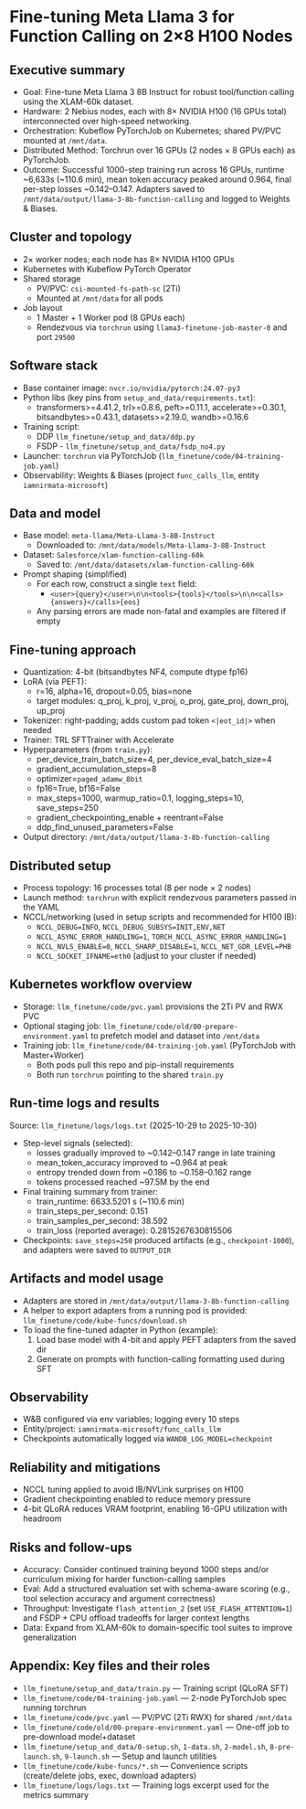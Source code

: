 # Fine-tuning Meta Llama 3 for Function Calling on 2×8 H100 Nodes

## Executive summary
- Goal: Fine-tune Meta Llama 3 8B Instruct for robust tool/function calling using the XLAM-60k dataset.
- Hardware: 2 Nebius nodes, each with 8× NVIDIA H100 (16 GPUs total) interconnected over high-speed networking.
- Orchestration: Kubeflow PyTorchJob on Kubernetes; shared PV/PVC mounted at `/mnt/data`.
- Distributed Method: Torchrun over 16 GPUs (2 nodes × 8 GPUs each) as PyTorchJob.
- Outcome: Successful 1000-step training run across 16 GPUs, runtime ~6,633s (~110.6 min), mean token accuracy peaked around 0.964, final per-step losses ~0.142–0.147. Adapters saved to `/mnt/data/output/llama-3-8b-function-calling` and logged to Weights & Biases.

## Cluster and topology
- 2× worker nodes; each node has 8× NVIDIA H100 GPUs
- Kubernetes with Kubeflow PyTorch Operator
- Shared storage
  - PV/PVC: `csi-mounted-fs-path-sc` (2Ti)
  - Mounted at `/mnt/data` for all pods
- Job layout
  - 1 Master + 1 Worker pod (8 GPUs each)
  - Rendezvous via `torchrun` using `llama3-finetune-job-master-0` and port `29500`

## Software stack
- Base container image: `nvcr.io/nvidia/pytorch:24.07-py3`
- Python libs (key pins from `setup_and_data/requirements.txt`):
  - transformers>=4.41.2, trl>=0.8.6, peft>=0.11.1, accelerate>=0.30.1, bitsandbytes>=0.43.1, datasets>=2.19.0, wandb>=0.16.6
- Training script: 
    - DDP `llm_finetune/setup_and_data/ddp.py`
    - FSDP - `llm_finetune/setup_and_data/fsdp_no4.py`
- Launcher: `torchrun` via PyTorchJob (`llm_finetune/code/04-training-job.yaml`)
- Observability: Weights & Biases (project `func_calls_llm`, entity `iamnirmata-microsoft`)

## Data and model
- Base model: `meta-llama/Meta-Llama-3-8B-Instruct`
  - Downloaded to: `/mnt/data/models/Meta-Llama-3-8B-Instruct`
- Dataset: `Salesforce/xlam-function-calling-60k`
  - Saved to: `/mnt/data/datasets/xlam-function-calling-60k`
- Prompt shaping (simplified)
  - For each row, construct a single `text` field:
    - `<user>{query}</user>\n\n<tools>{tools}</tools>\n\n<calls>{answers}</calls>{eos}`
  - Any parsing errors are made non-fatal and examples are filtered if empty

## Fine-tuning approach
- Quantization: 4-bit (bitsandbytes NF4, compute dtype fp16)
- LoRA (via PEFT):
  - r=16, alpha=16, dropout=0.05, bias=none
  - target modules: q_proj, k_proj, v_proj, o_proj, gate_proj, down_proj, up_proj
- Tokenizer: right-padding; adds custom pad token `<|eot_id|>` when needed
- Trainer: TRL SFTTrainer with Accelerate
- Hyperparameters (from `train.py`):
  - per_device_train_batch_size=4, per_device_eval_batch_size=4
  - gradient_accumulation_steps=8
  - optimizer=`paged_adamw_8bit`
  - fp16=True, bf16=False
  - max_steps=1000, warmup_ratio=0.1, logging_steps=10, save_steps=250
  - gradient_checkpointing_enable + reentrant=False
  - ddp_find_unused_parameters=False
- Output directory: `/mnt/data/output/llama-3-8b-function-calling`

## Distributed setup
- Process topology: 16 processes total (8 per node × 2 nodes)
- Launch method: `torchrun` with explicit rendezvous parameters passed in the YAML
- NCCL/networking (used in setup scripts and recommended for H100 IB):
  - `NCCL_DEBUG=INFO`, `NCCL_DEBUG_SUBSYS=INIT,ENV,NET`
  - `NCCL_ASYNC_ERROR_HANDLING=1`, `TORCH_NCCL_ASYNC_ERROR_HANDLING=1`
  - `NCCL_NVLS_ENABLE=0`, `NCCL_SHARP_DISABLE=1`, `NCCL_NET_GDR_LEVEL=PHB`
  - `NCCL_SOCKET_IFNAME=eth0` (adjust to your cluster if needed)

## Kubernetes workflow overview
- Storage: `llm_finetune/code/pvc.yaml` provisions the 2Ti PV and RWX PVC
- Optional staging job: `llm_finetune/code/old/00-prepare-environment.yaml` to prefetch model and dataset into `/mnt/data`
- Training job: `llm_finetune/code/04-training-job.yaml` (PyTorchJob with Master+Worker)
  - Both pods pull this repo and pip-install requirements
  - Both run `torchrun` pointing to the shared `train.py`

## Run-time logs and results
Source: `llm_finetune/logs/logs.txt` (2025-10-29 to 2025-10-30)
- Step-level signals (selected):
  - losses gradually improved to ~0.142–0.147 range in late training
  - mean_token_accuracy improved to ~0.964 at peak
  - entropy trended down from ~0.186 to ~0.158–0.162 range
  - tokens processed reached ~97.5M by the end
- Final training summary from trainer:
  - train_runtime: 6633.5201 s (~110.6 min)
  - train_steps_per_second: 0.151
  - train_samples_per_second: 38.592
  - train_loss (reported average): 0.2815267630815506
- Checkpoints: `save_steps=250` produced artifacts (e.g., `checkpoint-1000`), and adapters were saved to `OUTPUT_DIR`

## Artifacts and model usage
- Adapters are stored in `/mnt/data/output/llama-3-8b-function-calling`
- A helper to export adapters from a running pod is provided: `llm_finetune/code/kube-funcs/download.sh`
- To load the fine-tuned adapter in Python (example):
  1) Load base model with 4-bit and apply PEFT adapters from the saved dir
  2) Generate on prompts with function-calling formatting used during SFT

## Observability
- W&B configured via env variables; logging every 10 steps
- Entity/project: `iamnirmata-microsoft/func_calls_llm`
- Checkpoints automatically logged via `WANDB_LOG_MODEL=checkpoint`

## Reliability and mitigations
- NCCL tuning applied to avoid IB/NVLink surprises on H100
- Gradient checkpointing enabled to reduce memory pressure
- 4-bit QLoRA reduces VRAM footprint, enabling 16-GPU utilization with headroom

## Risks and follow-ups
- Accuracy: Consider continued training beyond 1000 steps and/or curriculum mixing for harder function-calling samples
- Eval: Add a structured evaluation set with schema-aware scoring (e.g., tool selection accuracy and argument correctness)
- Throughput: Investigate `flash_attention_2` (set `USE_FLASH_ATTENTION=1`) and FSDP + CPU offload tradeoffs for larger context lengths
- Data: Expand from XLAM-60k to domain-specific tool suites to improve generalization

## Appendix: Key files and their roles
- `llm_finetune/setup_and_data/train.py` — Training script (QLoRA SFT)
- `llm_finetune/code/04-training-job.yaml` — 2-node PyTorchJob spec running torchrun
- `llm_finetune/code/pvc.yaml` — PV/PVC (2Ti RWX) for shared `/mnt/data`
- `llm_finetune/code/old/00-prepare-environment.yaml` — One-off job to pre-download model+dataset
- `llm_finetune/setup_and_data/0-setup.sh`, `1-data.sh`, `2-model.sh`, `8-pre-launch.sh`, `9-launch.sh` — Setup and launch utilities
- `llm_finetune/code/kube-funcs/*.sh` — Convenience scripts (create/delete jobs, exec, download adapters)
- `llm_finetune/logs/logs.txt` — Training logs excerpt used for the metrics summary
